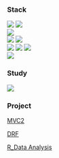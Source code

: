 

<!--
**Yejun4911/Yejun4911** is a ✨ _special_ ✨ repository because its `README.md` (this file) appears on your GitHub profile.

Here are some ideas to get you started:

- 🔭 I’m currently working on ...
- 🌱 I’m currently learning ...
- 👯 I’m looking to collaborate on ...
- 🤔 I’m looking for help with ...
- 💬 Ask me about ...
- 📫 How to reach me: ...
- 😄 Pronouns: ...
- ⚡ Fun fact: ...
-->
### Stack <br>
<img src="https://img.shields.io/badge/Java-FF3366?style=flat-square&logo=Java&logoColor=white"/></a>
<img src="https://img.shields.io/badge/Spring-66CC99?style=flat-square&logo=Spring&logoColor=white"/></a><br>
<img src="https://img.shields.io/badge/Mysql-66CCCC?style=flat-square&logo=Mysql&logoColor=white"/></a><br>
<img src="https://img.shields.io/badge/Python-3766AB?style=flat-square&logo=Python&logoColor=white"/></a>
<img src="https://img.shields.io/badge/DJango-111165?style=flat-square&logo=DJango&logoColor=white"/></a><br>
<img src="https://img.shields.io/badge/CSS-993366?style=flat-square&logo=CSS&logoColor=white"/></a>
<img src="https://img.shields.io/badge/HTML-33CCCC?style=flat-square&logo=HTML&logoColor=white"/></a>
<img src="https://img.shields.io/badge/JavaScript-00CCFF?style=flat-square&logo=JavaScript&logoColor=white"/></a><br>
<img src="https://img.shields.io/badge/AWS-FF9900?style=flat-square&logo=AmazonAWS&logoColor=white"/></a>

### Study <br>
<a href="https://www.notion.so/b1ad75abea70481cb47a67ff70f18ae1"><img src="https://img.shields.io/badge/Notion-FF9900?style=flat-square&logo=Notion&logoColor=white"/></a>

### Project <br>

[MVC2](https://github.com/Yejun4911/GollaJo) <br>

[DRF](https://github.com/Yejun4911/Dalgona) <br>

[R_Data Analysis](https://github.com/Yejun4911/Airpollution_DataAnalysis) <br>
 

